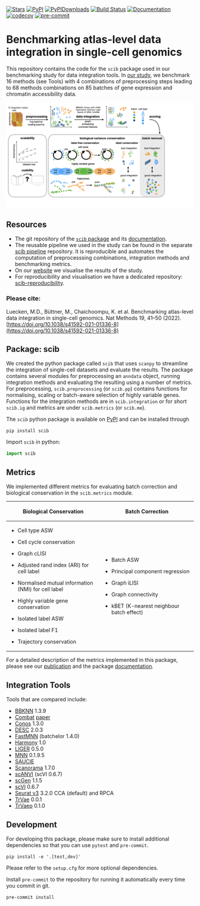[![Stars](https://img.shields.io/github/stars/theislab/scib?logo=GitHub&color=yellow)](https://github.com/theislab/scib/stargazers)
[![PyPI](https://img.shields.io/pypi/v/scib?logo=PyPI)](https://pypi.org/project/scib)
[![PyPIDownloads](https://pepy.tech/badge/scib)](https://pepy.tech/project/scib)
[![Build Status](https://github.com/theislab/scib/actions/workflows/test.yml/badge.svg)](https://github.com/theislab/scib/actions/workflows/test.yml)
[![Documentation](https://readthedocs.org/projects/scib/badge/?version=latest)](https://scib.readthedocs.io/en/latest/?badge=latest)
[![codecov](https://codecov.io/gh/theislab/scib/branch/main/graph/badge.svg?token=M1nuTpAxyS)](https://codecov.io/gh/theislab/scib)
[![pre-commit](https://img.shields.io/badge/pre--commit-enabled-brightgreen?logo=pre-commit&logoColor=white)](https://github.com/pre-commit/pre-commit)

# Benchmarking atlas-level data integration in single-cell genomics

This repository contains the code for the `scib` package used in our benchmarking study for data integration tools.
In [our study](https://doi.org/10.1038/s41592-021-01336-8), we benchmark 16 methods (see Tools) with 4 combinations of
preprocessing steps leading to 68 methods combinations on 85 batches of gene expression and chromatin accessibility
data.

![Workflow](https://raw.githubusercontent.com/theislab/scib/main/docs/source/_static/figure.png)

## Resources

- The git repository of the [`scib` package](https://github.com/theislab/scib) and
  its [documentation](https://scib.readthedocs.io/).
- The reusable pipeline we used in the study can be found in the
  separate [scib pipeline](https://github.com/theislab/scib-pipeline.git) repository. It is reproducible and automates
  the computation of preprocesssing combinations, integration methods and benchmarking metrics.
- On our [website](https://theislab.github.io/scib-reproducibility) we visualise the results of the study.
- For reproducibility and visualisation we have a dedicated
  repository: [scib-reproducibility](https://github.com/theislab/scib-reproducibility).

### Please cite:

Luecken, M.D., Büttner, M., Chaichoompu, K. et al. Benchmarking atlas-level data integration in single-cell genomics.
Nat Methods 19, 41–50 (2022). [https://doi.org/10.1038/s41592-021-01336-8](https://doi.org/10.1038/s41592-021-01336-8)

## Package: scib

We created the python package called `scib` that uses `scanpy` to streamline the integration of single-cell datasets and
evaluate the results. The package contains several modules for preprocessing an `anndata` object, running integration
methods and evaluating the resulting using a number of metrics. For preprocessing, `scib.preprocessing` (or `scib.pp`)
contains functions for normalising, scaling or batch-aware selection of highly variable genes. Functions for the
integration methods are in `scib.integration` or for short `scib.ig` and metrics are under
`scib.metrics` (or `scib.me`).

The `scib` python package is available on [PyPI](https://pypi.org/) and can be installed through

```shell
pip install scib
```

Import `scib` in python:

```python
import scib
```

## Metrics

We implemented different metrics for evaluating batch correction and biological conservation in the `scib.metrics`
module.

<table class="docutils align-default">
  <colgroup>
    <col style="width: 50%" />
    <col style="width: 50%" />
  </colgroup>
  <thead>
    <tr class="row-odd"><th class="head"><p>Biological Conservation</p></th>
      <th class="head"><p>Batch Correction</p></th>
    </tr>
  </thead>
  <tbody>
    <tr class="row-even" >
      <td><ul class="simple">
        <li><p>Cell type ASW</p></li>
        <li><p>Cell cycle conservation</p></li>
        <li><p>Graph cLISI</p></li>
        <li><p>Adjusted rand index (ARI) for cell label</p></li>
        <li><p>Normalised mutual information (NMI) for cell label</p></li>
        <li><p>Highly variable gene conservation</p></li>
        <li><p>Isolated label ASW</p></li>
        <li><p>Isolated label F1</p></li>
        <li><p>Trajectory conservation</p></li>
      </ul></td>
      <td><ul class="simple">
        <li><p>Batch ASW</p></li>
        <li><p>Principal component regression</p></li>
        <li><p>Graph iLISI</p></li>
        <li><p>Graph connectivity</p></li>
        <li><p>kBET (K-nearest neighbour batch effect)</p></li>
      </ul></td>
    </tr>
  </tbody>
</table>

For a detailed description of the metrics implemented in this package, please see our
[publication](https://doi.org/10.1038/s41592-021-01336-8) and the package [documentation](https://scib.readthedocs.io/).

## Integration Tools

Tools that are compared include:

- [BBKNN](https://github.com/Teichlab/bbknn) 1.3.9
- [Combat](https://scanpy.readthedocs.io/en/stable/api/scanpy.pp.combat.html) [paper](https://academic.oup.com/biostatistics/article/8/1/118/252073)
- [Conos](https://github.com/hms-dbmi/conos) 1.3.0
- [DESC](https://github.com/eleozzr/desc) 2.0.3
- [FastMNN](https://bioconductor.org/packages/batchelor/) (batchelor 1.4.0)
- [Harmony](https://github.com/immunogenomics/harmony) 1.0
- [LIGER](https://github.com/MacoskoLab/liger) 0.5.0
- [MNN](https://github.com/chriscainx/mnnpy) 0.1.9.5
- [SAUCIE](https://github.com/KrishnaswamyLab/SAUCIE)
- [Scanorama](https://github.com/brianhie/scanorama) 1.7.0
- [scANVI](https://github.com/chenlingantelope/HarmonizationSCANVI) (scVI 0.6.7)
- [scGen](https://github.com/theislab/scgen) 1.1.5
- [scVI](https://github.com/YosefLab/scVI) 0.6.7
- [Seurat v3](https://github.com/satijalab/seurat) 3.2.0 CCA (default) and RPCA
- [TrVae](https://github.com/theislab/trvae) 0.0.1
- [TrVaep](https://github.com/theislab/trvaep) 0.1.0

## Development

For developing this package, please make sure to install additional dependencies so that you can use `pytest` and
`pre-commit`.

```shell
pip install -e '.[test,dev]'
```

Please refer to the `setup.cfg` for more optional dependencies.

Install `pre-commit` to the repository for running it automatically every time you commit in git.

```shell
pre-commit install
```
